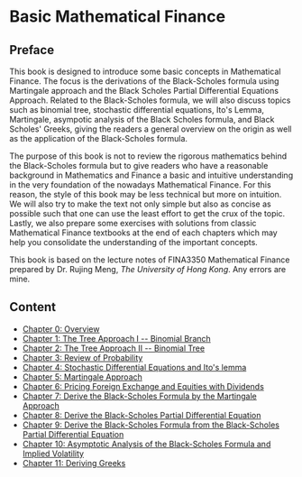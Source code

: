 # Basic Mathematical Finance

## Preface

This book is designed to introduce some basic concepts in Mathematical Finance. The focus is the derivations of the Black-Scholes formula using Martingale approach and the Black Scholes Partial Differential Equations Approach. Related to the Black-Scholes formula, we will also discuss topics such as binomial tree, stochastic differential equations, Ito's Lemma, Martingale, asympotic analysis of the Black Scholes formula, and Black Scholes' Greeks, giving the readers a general overview on the origin as well as the application of the Black-Scholes formula.

The purpose of this book is not to review the rigorous mathematics behind the Black-Scholes formula but to give readers who have a reasonable background in Mathematics and Finance a basic and intuitive understanding in the very foundation of the nowadays Mathematical Finance. For this reason, the style of this book may be less technical but more on intuition. We will also try to make the text not only simple but also as concise as possible such that one can use the least effort to get the crux of the topic. Lastly, we also prepare some exercises with solutions from classic Mathematical Finance textbooks at the end of each chapters which may help you consolidate the understanding of the important concepts.

This book is based on the lecture notes of FINA3350 Mathematical Finance prepared by Dr. Rujing Meng, *The University of Hong Kong*. Any errors are mine. 

## Content
* [Chapter 0: Overview](Chapter_0_overview.md)
* [Chapter 1: The Tree Approach I -- Binomial Branch](Chapter_1_binomial_branch.md)
* [Chapter 2: The Tree Approach II -- Binomial Tree](Chapter_2_binomial_tree.md)
* [Chapter 3: Review of Probability](Chapter_3_probability.md)
* [Chapter 4: Stochastic Differential Equations and Ito's lemma](Chapter_4_SDE_Ito.md)
* [Chapter 5: Martingale Approach](Chapter_5_martingale.md)
* [Chapter 6: Pricing Foreign Exchange and Equities with Dividends](Chapter_6_dividends.md)
* [Chapter 7: Derive the Black-Scholes Formula by the Martingale Approach](Chapter_7_BS_martingale.md)
* [Chapter 8: Derive the Black-Scholes Partial Differential Equation](Chapter_8_BSPDE.md)
* [Chapter 9: Derive the Black-Scholes Formula from the Black-Scholes Partial Differential Equation](Chapter_9_BS_BSPDE.md)
* [Chapter 10: Asymptotic Analysis of the Black-Scholes Formula and Implied Volatility](Chapter_10_asymptotic_IV.md)
* [Chapter 11: Deriving Greeks](Chapter_11_greeks.md)
